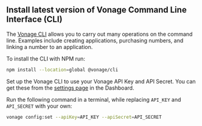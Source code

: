 ## Install latest version of Vonage Command Line Interface (CLI)

The [Vonage CLI](https://developer.nexmo.com/application/vonage-cli) allows you to carry out many operations on the command line. Examples include creating applications, purchasing numbers, and linking a number to an application.

To install the CLI with NPM run:

```bash
npm install --location=global @vonage/cli
```

Set up the Vonage CLI to use your Vonage API Key and API Secret. You can get these from the [settings page](https://dashboard.nexmo.com/settings) in the Dashboard.

Run the following command in a terminal, while replacing `API_KEY` and `API_SECRET` with your own:

```bash
vonage config:set --apiKey=API_KEY --apiSecret=API_SECRET
```
